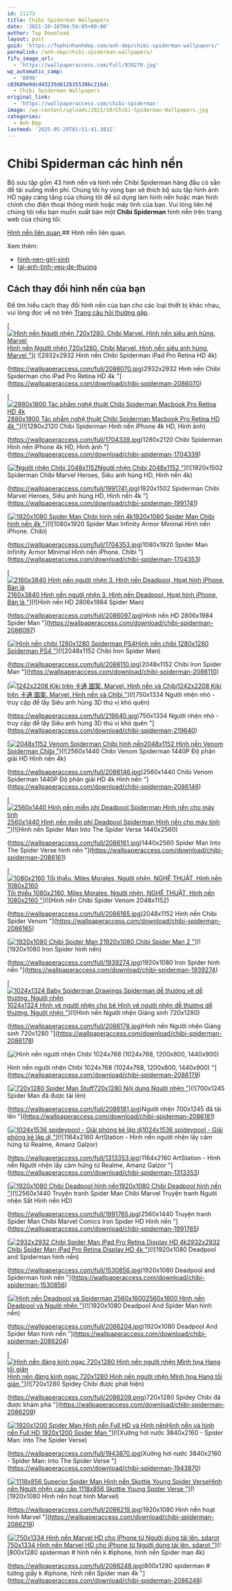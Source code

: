 ```yaml
---
id: 11173
title: Chibi Spiderman Wallpapers
date: '2021-10-16T04:59:05+00:00'
author: Top Download
layout: post
guid: 'https://Tophinhanhdep.com/anh-dep/chibi-spiderman-wallpapers/'
permalink: /anh-dep/chibi-spiderman-wallpapers/
fifu_image_url:
  - 'https://wallpaperaccess.com/full/930270.jpg'
wp_automatic_camp:
  - '8098'
c03689e9dcd43235d612b355386c216d:
  - Chibi Spiderman Wallpapers
original_link:
  - 'https://wallpaperaccess.com/chibi-spiderman'
image: /wp-content/uploads/2021/10/Chibi-Spiderman-Wallpapers.jpg
categories:
  - Ảnh Đẹp
lastmod: '2025-05-29T01:51:41.383Z'
---
```

# Chibi Spiderman các hình nền

Bộ sưu tập gồm 43 hình nền và hình nền Chibi Spiderman hàng đầu có sẵn để tải xuống miễn phí. Chúng tôi hy vọng bạn sẽ thích bộ sưu tập hình ảnh HD ngày càng tăng của chúng tôi để sử dụng làm hình nền hoặc màn hình chính cho điện thoại thông minh hoặc máy tính của bạn. Vui lòng liên hệ chúng tôi nếu bạn muốn xuất bản một **Chibi Spiderman** hình nền trên trang web của chúng tôi.

[Hình nền liên quan ](#related) ## Hình nền liên quan.

   
 Xem thêm:

   
- [hinh-nen-girl-xinh](https://tophinhanhdep.com/gai-xinh/hinh-nen-girl-xinh/)
- [tai-anh-tinh-yeu-de-thuong](https://tophinhanhdep.com/anh-tinh-yeu/tai-anh-tinh-yeu-de-thuong/)

## Cách thay đổi hình nền của bạn

Để tìm hiểu cách thay đổi hình nền của bạn cho các loại thiết bị khác nhau, vui lòng đọc về nó trên [Trang câu hỏi thường gặp](https://tophinhanhdep.com/faq/).

  
[[![Hình nền Người nhện 720x1280.  Chibi Marvel, Hình nền siêu anh hùng, Marvel](https://wallpaperaccess.com/full/930270.jpg)Hình nền Người nhện 720x1280. Chibi Marvel, Hình nền siêu anh hùng, Marvel "](https://wallpaperaccess.com/download/chibi-spiderman-930270)]( ![2932x2932 Hình nền Chibi Spiderman iPad Pro Retina HD 4k)

(https://wallpaperaccess.com/full/2086070.jpg)2932x2932 Hình nền Chibi Spiderman cho iPad Pro Retina HD 4k "](https://wallpaperaccess.com/download/chibi-spiderman-2086070)

[[![2880x1800 Tác phẩm nghệ thuật Chibi Spiderman Macbook Pro Retina HD 4k](https://wallpaperaccess.com/full/2086084.jpg)2880x1800 Tác phẩm nghệ thuật Chibi Spiderman Macbook Pro Retina HD 4k "](https://wallpaperaccess.com/download/chibi-spiderman-2086084)](![1280x2120 Chibi Spiderman Hình nền iPhone 4k HD, Hình ảnh)

(https://wallpaperaccess.com/full/1704339.jpg)1280x2120 Chibi Spiderman Hình nền iPhone 4k HD, Hình ảnh "](https://wallpaperaccess.com/download/chibi-spiderman-1704339)

[[![Người nhện Chibi 2048x1152](https://wallpaperaccess.com/full/2086087.jpg)Người nhện Chibi 2048x1152 "](https://wallpaperaccess.com/download/chibi-spiderman-2086087)](![1920x1502 Spiderman Chibi Marvel Heroes, Siêu anh hùng HD, Hình nền 4k)

(https://wallpaperaccess.com/full/1991741.jpg)1920x1502 Spiderman Chibi Marvel Heroes, Siêu anh hùng HD, Hình nền 4k "](https://wallpaperaccess.com/download/chibi-spiderman-1991741)

[[![1920x1080 Spider Man Chibi hình nền 4k](https://wallpaperaccess.com/full/2086089.jpg)1920x1080 Spider Man Chibi hình nền 4k "](https://wallpaperaccess.com/download/chibi-spiderman-2086089)](![1080x1920 Spider Man Infinity Armor Minimal Hình nền iPhone.  Chibi)

(https://wallpaperaccess.com/full/1704353.jpg)1080x1920 Spider Man Infinity Armor Minimal Hình nền iPhone. Chibi "](https://wallpaperaccess.com/download/chibi-spiderman-1704353)

[[![2160x3840 Hình nền người nhện 3. Hình nền Deadpool, Hoạt hình iPhone, Bàn là](https://wallpaperaccess.com/full/1991769.jpg)2160x3840 Hình nền người nhện 3. Hình nền Deadpool, Hoạt hình iPhone, Bàn là "](https://wallpaperaccess.com/download/chibi-spiderman-1991769)](![Hình nền HD 2806x1984 Spider Man)

(https://wallpaperaccess.com/full/2086097.jpg)Hình nền HD 2806x1984 Spider Man "](https://wallpaperaccess.com/download/chibi-spiderman-2086097)

[[![Hình nền chibi 1280x1280 Spiderman PS4](https://wallpaperaccess.com/full/2086104.jpg)Hình nền chibi 1280x1280 Spiderman PS4 "](https://wallpaperaccess.com/download/chibi-spiderman-2086104)](![2048x1152 Chibi Iron Spider Man)

(https://wallpaperaccess.com/full/2086110.jpg)2048x1152 Chibi Iron Spider Man "](https://wallpaperaccess.com/download/chibi-spiderman-2086110)

[[![1242x2208 Kiki trên 卡通 圖案.  Marvel, Hình nền và Chibi](https://wallpaperaccess.com/full/728767.png)1242x2208 Kiki trên 卡通 圖案. Marvel, Hình nền và Chibi "](https://wallpaperaccess.com/download/chibi-spiderman-728767)](![750x1334 Người nhện nhỏ - truy cập để lấy Siêu anh hùng 3D thú vị khó quên)

(https://wallpaperaccess.com/full/219640.jpg)750x1334 Người nhện nhỏ - truy cập để lấy Siêu anh hùng 3D thú vị khó quên "](https://wallpaperaccess.com/download/chibi-spiderman-219640)

[[![2048x1152 Venom Spiderman Chibi hình nền](https://wallpaperaccess.com/full/2086144.jpg)2048x1152 Hình nền Venom Spiderman Chibi "](https://wallpaperaccess.com/download/chibi-spiderman-2086144)](![2560x1440 Chibi Venom Spiderman 1440P Độ phân giải HD Hình nền 4k)

(https://wallpaperaccess.com/full/2086146.jpg)2560x1440 Chibi Venom Spiderman 1440P Độ phân giải HD 4k Hình nền "](https://wallpaperaccess.com/download/chibi-spiderman-2086146)

[[![2560x1440 Hình nền miễn phí Deadpool Spiderman Hình nền cho máy tính](https://wallpaperaccess.com/full/21289.png)2560x1440 Hình nền miễn phí Deadpool Spiderman Hình nền cho máy tính "](https://wallpaperaccess.com/download/chibi-spiderman-21289)](![Hình nền Spider Man Into The Spider Verse 1440x2560)

(https://wallpaperaccess.com/full/2086161.jpg)1440x2560 Spider Man Into The Spider Verse hình nền "](https://wallpaperaccess.com/download/chibi-spiderman-2086161)

[[![1080x2160 Tối thiểu, Miles Morales, Người nhện, NGHỆ THUẬT, Hình nền 1080x2160](https://wallpaperaccess.com/full/2086163.jpg)Tối thiểu 1080x2160, Miles Morales, Người nhện, NGHỆ THUẬT, Hình nền 1080x2160 "](https://wallpaperaccess.com/download/chibi-spiderman-2086163)](![Hình nền Chibi Spider Venom 2048x1152)

(https://wallpaperaccess.com/full/2086165.jpg)2048x1152 Hình nền Chibi Spider Venom "](https://wallpaperaccess.com/download/chibi-spiderman-2086165)

[[![1920x1080 Chibi Spider Man 2](https://wallpaperaccess.com/full/2086167.jpg)1920x1080 Chibi Spider Man 2 "](https://wallpaperaccess.com/download/chibi-spiderman-2086167)](![1920x1080 Iron Spider hình nền)

(https://wallpaperaccess.com/full/1939274.jpg)1920x1080 Iron Spider hình nền "](https://wallpaperaccess.com/download/chibi-spiderman-1939274)

[[![1024x1324 Baby Spiderman Drawings Spiderman dễ thương vẽ dễ thương.  Người nhện](https://wallpaperaccess.com/full/2086175.jpg)1024x1324 Hình vẽ người nhện cho bé Hình vẽ người nhện dễ thương dễ thương. Người nhện "](https://wallpaperaccess.com/download/chibi-spiderman-2086175)](![Hình nền Người nhện Giáng sinh 720x1280)

(https://wallpaperaccess.com/full/2086178.jpg)Hình nền Người nhện Giáng sinh 720x1280 "](https://wallpaperaccess.com/download/chibi-spiderman-2086178)

[![Hình nền người nhện Chibi 1024x768 (1024x768, 1200x800, 1440x900)](https://wallpaperaccess.com/full/2086179.jpg)

Hình nền người nhện Chibi 1024x768 (1024x768, 1200x800, 1440x900) "](https://wallpaperaccess.com/download/chibi-spiderman-2086179)

[[![720x1280 Spider Man Stuff](https://wallpaperaccess.com/full/980393.jpg)720x1280 Nội dung Người nhện "](https://wallpaperaccess.com/download/chibi-spiderman-980393)](![700x1245 Spider Man đã được tải lên)

(https://wallpaperaccess.com/full/2086181.jpg)Người nhện 700x1245 đã tải lên "](https://wallpaperaccess.com/download/chibi-spiderman-2086181)

[[![1024x1536 spideypool - Giải phóng kẻ lập dị](https://wallpaperaccess.com/full/302128.jpg)1024x1536 spideypool - Giải phóng kẻ lập dị "](https://wallpaperaccess.com/download/chibi-spiderman-302128)](![1164x2160 ArtStation - Hình nền người nhện lấy cảm hứng từ Realme, Amanz Galzor)

(https://wallpaperaccess.com/full/1313353.jpg)1164x2160 ArtStation - Hình nền Người nhện lấy cảm hứng từ Realme, Amanz Galzor "](https://wallpaperaccess.com/download/chibi-spiderman-1313353)

[[![1920x1080 Chibi Deadpool hình nền](https://wallpaperaccess.com/full/1530914.jpg)1920x1080 Chibi Deadpool hình nền "](https://wallpaperaccess.com/download/chibi-spiderman-1530914)](![2560x1440 Truyện tranh Spider Man Chibi Marvel Truyện tranh Người nhện Sắt Hình nền HD)

(https://wallpaperaccess.com/full/1991765.jpg)2560x1440 Truyện tranh Spider Man Chibi Marvel Comics Iron Spider HD Hình nền "](https://wallpaperaccess.com/download/chibi-spiderman-1991765)

[[![2932x2932 Chibi Spider Man iPad Pro Retina Display HD 4k](https://wallpaperaccess.com/full/2086187.jpg)2932x2932 Chibi Spider Man iPad Pro Retina Display HD 4k "](https://wallpaperaccess.com/download/chibi-spiderman-2086187)](![1920x1080 Deadpool and Spiderman hình nền)

(https://wallpaperaccess.com/full/1530856.jpg)1920x1080 Deadpool and Spiderman hình nền "](https://wallpaperaccess.com/download/chibi-spiderman-1530856)

[[![Hình nền Deadpool và Spiderman 2560x1600](https://wallpaperaccess.com/full/2086199.jpg)2560x1600 Hình nền Deadpool và Người nhện "](https://wallpaperaccess.com/download/chibi-spiderman-2086199)](![1920x1080 Deadpool And Spider Man hình nền)

(https://wallpaperaccess.com/full/2086204.jpg)1920x1080 Deadpool And Spider Man hình nền "](https://wallpaperaccess.com/download/chibi-spiderman-2086204)

[[![Hình nền đáng kinh ngạc 720x1280 Hình nền người nhện Minh họa Hang tối giản](https://wallpaperaccess.com/full/2086205.jpg)Hình nền đáng kinh ngạc 720x1280 Hình nền người nhện Minh họa Hang tối giản "](https://wallpaperaccess.com/download/chibi-spiderman-2086205)](![720x1280 Spidey Chibi được phát hiện)

(https://wallpaperaccess.com/full/2086209.png)720x1280 Spidey Chibi đã được khám phá "](https://wallpaperaccess.com/download/chibi-spiderman-2086209)

[[![1920x1200 Spider Man Hình nền Full HD và Hình nền](https://wallpaperaccess.com/full/529717.jpg)Hình nền và hình nền Full HD 1920x1200 Spider Man "](https://wallpaperaccess.com/download/chibi-spiderman-529717)](![Xưởng hơi nước 3840x2160 - Spider Man: Into The Spider Verse)

(https://wallpaperaccess.com/full/1943870.jpg)Xưởng hơi nước 3840x2160 - Spider Man: Into The Spider Verse "](https://wallpaperaccess.com/download/chibi-spiderman-1943870)

[[![1118x856 Superior Spider Man Hình nền Skottie Young Spider Verse](https://wallpaperaccess.com/full/2086215.jpg)Hình nền Người nhện cao cấp 1118x856 Skottie Young Spider Verse "](https://wallpaperaccess.com/download/chibi-spiderman-2086215)](![1920x1080 Hình nền hoạt hình Marvel)

(https://wallpaperaccess.com/full/2086219.jpg)1920x1080 Hình nền hoạt hình Marvel "](https://wallpaperaccess.com/download/chibi-spiderman-2086219)

[[![750x1334 Hình nền Marvel HD cho iPhone từ Người dùng tải lên.  sdarot](https://wallpaperaccess.com/full/1704337.jpg)750x1334 Hình nền Marvel HD cho iPhone từ Người dùng tải lên. sdarot "](https://wallpaperaccess.com/download/chibi-spiderman-1704337)](![800x1280 spiderman # hình nền k #iphone, hình nền Spider man 4k)

(https://wallpaperaccess.com/full/2086248.jpg)800x1280 spiderman # tường giấy k #iphone, hình nền Spider man 4k "](https://wallpaperaccess.com/download/chibi-spiderman-2086248)
